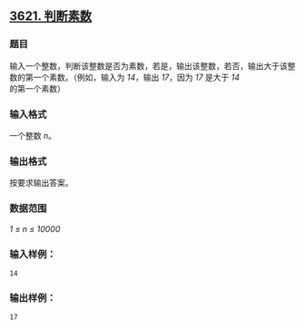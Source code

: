 ## [3621. 判断素数](https://www.acwing.com/problem/content/3624/)

### 题目

输入一个整数，判断该整数是否为素数，若是，输出该整数，若否，输出大于该整数的第一个素数。（例如，输入为 *14*，输出 *17*，因为 *17* 是大于 *14* 的第一个素数）

### 输入格式

一个整数 *n*。

### 输出格式

按要求输出答案。

### 数据范围

*1 ≤ n ≤ 10000*

### 输入样例：

```
14
```

### 输出样例：

```
17
```
